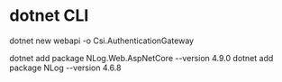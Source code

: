 # dotnet CLI

dotnet new webapi -o Csi.AuthenticationGateway


dotnet add package NLog.Web.AspNetCore --version 4.9.0
dotnet add package NLog --version 4.6.8